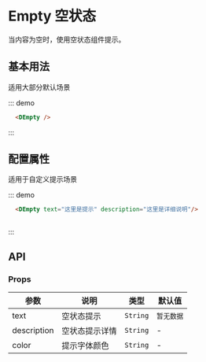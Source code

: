 
# Empty 空状态

当内容为空时，使用空状态组件提示。

## 基本用法

适用大部分默认场景

::: demo

```html
  <DEmpty />

```
:::


## 配置属性

适用于自定义提示场景

::: demo

```html
  <DEmpty text="这里是提示" description="这里是详细说明"/>
  
```

:::

## API

### Props

|参数|说明|类型|默认值|
|---|---|---|---|
|text|空状态提示|`String`|`暂无数据`|
|description|空状态提示详情|`String`|-|
|color|提示字体颜色|`String`|-|

